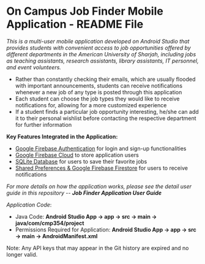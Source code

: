# On Campus Job Finder Mobile Application - README File

<em> This is a multi-user mobile application developed on Android Studio that provides students with convenient access to job opportunities offered by different departments in the American University of Sharjah, including jobs as teaching assistants, research assistants, library assistants, IT personnel, and event volunteers.</em>

-  Rather than constantly checking their emails, which are usually flooded with important announcements, students can receive notifications whenever a new job of any type is posted through this application
-  Each student can choose the job types they would like to receive notifications for, allowing for a more customized experience
-  If a student finds a particular job opportunity interesting, he/she can add it to their personal wishlist before contacting the respective department for further information

<b>Key Features Integrated in the Application:</b>

- <u>Google Firebase Authentication</u> for login and sign-up functionalities
- <u>Google Firebase Cloud</u> to store application users
- <u>SQLite Database</u> for users to save their favorite jobs
- <u>Shared Preferences & Google Firebase Firestore</u> for users to receive notifications

<em>For more details on how the application works, please see the detail user guide in this repository -- <b>Job Finder Application User Guide</b> </em>

<em>Application Code</em>:

- Java Code: <b>Android Studio App -> app -> src -> main -> java/com/cmp354/project</b>
- Permissions Required for Application: <b>Android Studio App -> app -> src -> main -> AndroidManifest.xml</b>

Note: Any API keys that may appear in the Git history are expired and no longer valid.

